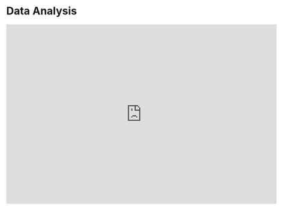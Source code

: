 # Data Analysis

<iframe width="720" height="480" src="https://www.youtube.com/embed/UmN2_R4KEg8" frameborder="0" allow="accelerometer; autoplay; clipboard-write; encrypted-media; gyroscope; picture-in-picture; web-share" referrerpolicy="strict-origin-when-cross-origin" allowfullscreen></iframe>
